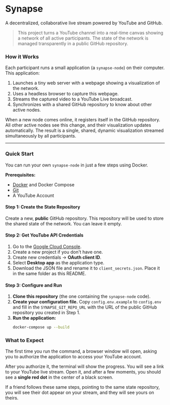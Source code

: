 # Synapse

A decentralized, collaborative live stream powered by YouTube and GitHub.

> This project turns a YouTube channel into a real-time canvas showing a network of all active participants. The state of the network is managed transparently in a public GitHub repository.

### How it Works

Each participant runs a small application (a `synapse-node`) on their computer. This application:
1.  Launches a tiny web server with a webpage showing a visualization of the network.
2.  Uses a headless browser to capture this webpage.
3.  Streams the captured video to a YouTube Live broadcast.
4.  Synchronizes with a shared GitHub repository to know about other active nodes.

When a new node comes online, it registers itself in the GitHub repository. All other active nodes see this change, and their visualization updates automatically. The result is a single, shared, dynamic visualization streamed simultaneously by all participants.

---

### Quick Start

You can run your own `synapse-node` in just a few steps using Docker.

**Prerequisites:**
*   [Docker](https://www.docker.com/get-started) and Docker Compose
*   [Git](https://git-scm.com/downloads)
*   A YouTube Account

#### Step 1: Create the State Repository

Create a new, **public** GitHub repository. This repository will be used to store the shared state of the network. You can leave it empty.

#### Step 2: Get YouTube API Credentials

1.  Go to the [Google Cloud Console](https://console.cloud.google.com/apis/credentials).
2.  Create a new project if you don't have one.
3.  Create new credentials -> **OAuth client ID**.
4.  Select **Desktop app** as the application type.
5.  Download the JSON file and rename it to `client_secrets.json`. Place it in the same folder as this README.

#### Step 3: Configure and Run

1.  **Clone this repository** (the one containing the `synapse-node` code).
2.  **Create your configuration file.** Copy `config.env.example` to `config.env` and fill in the `SYNAPSE_GIT_REPO_URL` with the URL of the public GitHub repository you created in Step 1.
3.  **Run the application:**
    ```bash
    docker-compose up --build
    ```

### What to Expect

The first time you run the command, a browser window will open, asking you to authorize the application to access your YouTube account. 

After you authorize it, the terminal will show the progress. You will see a link to your YouTube live stream. Open it, and after a few moments, you should see a **single red dot** in the center of a black screen. 

If a friend follows these same steps, pointing to the same state repository, you will see their dot appear on your stream, and they will see yours on theirs.
